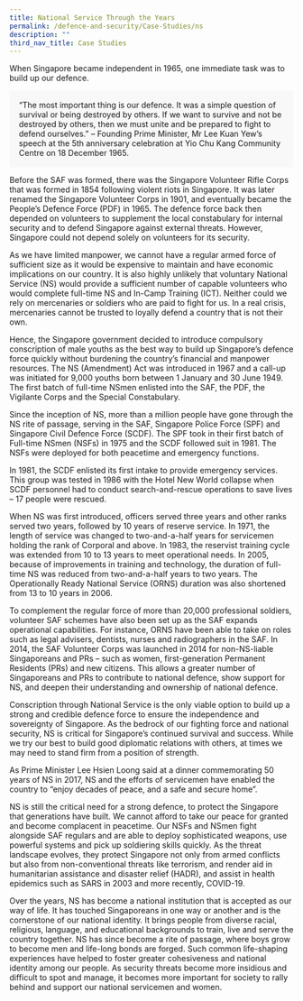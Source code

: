 ```yaml
---
title: National Service Through the Years
permalink: /defence-and-security/Case-Studies/ns
description: ""
third_nav_title: Case Studies
---
```

When Singapore became independent in 1965, one immediate task was to build up our defence. 

<div style="border:0px solid #0505f8;background-color:#f8f8f8;padding:1.2em;">
	“The most important thing is our defence. It was a simple question of survival or being destroyed by others. If we want to survive and not be destroyed by others, then we must unite and be prepared to fight to defend ourselves.” – Founding Prime Minister, Mr Lee Kuan Yew’s speech at the 5th anniversary celebration at Yio Chu Kang Community Centre on 18 December 1965.
</div>

Before the SAF was formed, there was the Singapore Volunteer Rifle Corps that was formed in 1854 following violent riots in Singapore. It was later renamed the Singapore Volunteer Corps in 1901, and eventually became the People’s Defence Force (PDF) in 1965. The defence force back then depended on volunteers to supplement the local constabulary for internal security and to defend Singapore against external threats. However, Singapore could not depend solely on volunteers for its security. 
	
As we have limited manpower, we cannot have a regular armed force of sufficient size as it would be expensive to maintain and have economic implications on our country. It is also highly unlikely that voluntary National Service (NS) would provide a sufficient number of capable volunteers who would complete full-time NS and In-Camp Training (ICT). Neither could we rely on mercenaries or soldiers who are paid to fight for us. In a real crisis, mercenaries cannot be trusted to loyally defend a country that is not their own.
	
Hence, the Singapore government decided to introduce compulsory conscription of male youths as the best way to build up Singapore’s defence force quickly without burdening the country’s financial and manpower resources. The NS (Amendment) Act was introduced in 1967 and a call-up was initiated for 9,000 youths born between 1 January and 30 June 1949. The first batch of full-time NSmen enlisted into the SAF, the PDF, the Vigilante Corps and the Special Constabulary. 
	
Since the inception of NS, more than a million people have gone through the NS rite of passage, serving in the SAF, Singapore Police Force (SPF) and Singapore Civil Defence Force (SCDF). The SPF took in their first batch of Full-time NSmen (NSFs) in 1975 and the SCDF followed suit in 1981. The NSFs were deployed for both peacetime and emergency functions. 
	
In 1981, the SCDF enlisted its first intake to provide emergency services. This group was tested in 1986 with the Hotel New World collapse when SCDF personnel had to conduct search-and-rescue operations to save lives – 17 people were rescued.
	
When NS was first introduced, officers served three years and other ranks served two years, followed by 10 years of reserve service. In 1971, the length of service was changed to two-and-a-half years for servicemen holding the rank of Corporal and above. In 1983, the reservist training cycle was extended from 10 to 13 years to meet operational needs. In 2005, because of improvements in training and technology, the duration of full-time NS was reduced from two-and-a-half years to two years. The Operationally Ready National Service (ORNS) duration was also shortened from 13 to 10 years in 2006. 
	
To complement the regular force of more than 20,000 professional soldiers, volunteer SAF schemes have also been set up as the SAF expands operational capabilities. For instance, ORNS have been able to take on roles such as legal advisers, dentists, nurses and radiographers in the SAF. In 2014, the SAF Volunteer Corps was launched in 2014 for non-NS-liable Singaporeans and PRs – such as women, first-generation Permanent Residents (PRs) and new citizens. This allows a greater number of Singaporeans and PRs to contribute to national defence, show support for NS, and deepen their understanding and ownership of national defence.
	
Conscription through National Service is the only viable option to build up a strong and credible defence force to ensure the independence and sovereignty of Singapore. As the bedrock of our fighting force and national security, NS is critical for Singapore’s continued survival and success. While we try our best to build good diplomatic relations with others, at times we may need to stand firm from a position of strength. 
	
As Prime Minister Lee Hsien Loong said at a dinner commemorating 50 years of NS in 2017, NS and the efforts of servicemen have enabled the country to “enjoy decades of peace, and a safe and secure home”.
	
NS is still the critical need for a strong defence, to protect the Singapore that generations have built. We cannot afford to take our peace for granted and become complacent in peacetime. Our NSFs and NSmen fight alongside SAF regulars and are able to deploy sophisticated weapons, use powerful systems and pick up soldiering skills quickly. As the threat landscape evolves, they protect Singapore not only from armed conflicts but also from non-conventional threats like terrorism, and render aid in humanitarian assistance and disaster relief (HADR), and assist in health epidemics such as SARS in 2003 and more recently, COVID-19. 
	
Over the years, NS has become a national institution that is accepted as our way of life. It has touched Singaporeans in one way or another and is the cornerstone of our national identity. It brings people from diverse racial, religious, language, and educational backgrounds to train, live and serve the country together. NS has since become a rite of passage, where boys grow to become men and life-long bonds are forged. Such common life-shaping experiences have helped to foster greater cohesiveness and national identity among our people. As security threats become more insidious and difficult to spot and manage, it becomes more important for society to rally behind and support our national servicemen and women. 
	

